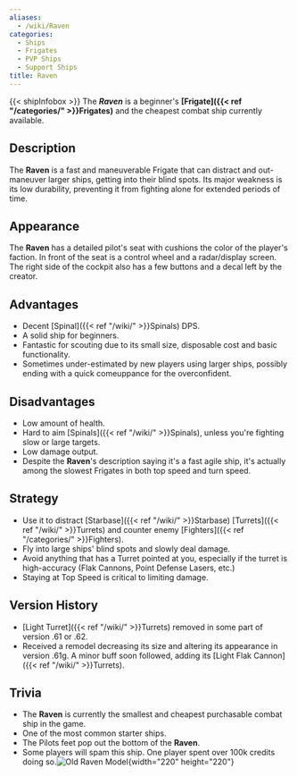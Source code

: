 ```yaml
---
aliases:
  - /wiki/Raven
categories:
  - Ships
  - Frigates
  - PVP Ships
  - Support Ships
title: Raven
---
```


{{< shipInfobox >}} The **_Raven_** is a beginner's **[Frigate]({{< ref "/categories/" >}}Frigates)** and the cheapest combat ship currently available.

## Description

The **Raven** is a fast and maneuverable Frigate that can distract and out-maneuver larger ships, getting into their blind spots. Its major weakness is its low durability, preventing it from fighting alone for extended periods of time.

## Appearance

The **Raven** has a detailed pilot's seat with cushions the color of the player's faction. In front of the seat is a control wheel and a radar/display screen. The right side of the cockpit also has a few buttons and a decal left by the creator.

## Advantages

- Decent [Spinal]({{< ref "/wiki/" >}}Spinals) DPS.
- A solid ship for beginners.
- Fantastic for scouting due to its small size, disposable cost and basic functionality.
- Sometimes under-estimated by new players using larger ships, possibly ending with a quick comeuppance for the overconfident.

## Disadvantages

- Low amount of health.
- Hard to aim [Spinals]({{< ref "/wiki/" >}}Spinals), unless you're fighting slow or large targets.
- Low damage output.
- Despite the **Raven**'s description saying it's a fast agile ship, it's actually among the slowest Frigates in both top speed and turn speed.

## Strategy

- Use it to distract [Starbase]({{< ref "/wiki/" >}}Starbase) [Turrets]({{< ref "/wiki/" >}}Turrets) and counter enemy [Fighters]({{< ref "/categories/" >}}Fighters).
- Fly into large ships' blind spots and slowly deal damage.
- Avoid anything that has a Turret pointed at you, especially if the turret is high-accuracy (Flak Cannons, Point Defense Lasers, etc.)
- Staying at Top Speed is critical to limiting damage.

## Version History

- [Light Turret]({{< ref "/wiki/" >}}Turrets) removed in some part of version .61 or .62.
- Received a remodel decreasing its size and altering its appearance in version .61g. A minor buff soon followed, adding its [Light Flak Cannon]({{< ref "/wiki/" >}}Turrets).

## Trivia

- The **Raven** is currently the smallest and cheapest purchasable combat ship in the game.
- One of the most common starter ships.
- The Pilots feet pop out the bottom of the **Raven**.
- Some players will spam this ship. One player spent over 100k credits doing so.![Old Raven
Model](SRaven.png "Old Raven Model"){width="220" height="220"}
